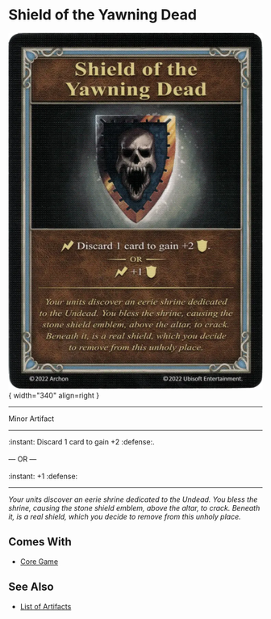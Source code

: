 # Shield of the Yawning Dead

![Shield of the Yawning Dead](../assets/artifacts_minor-shield_of_the_yawning_dead.webp){ width="340" align=right }
___
Minor Artifact
___
:instant: Discard 1 card to gain +2 :defense:.<br><br>— OR —<br><br>:instant: +1 :defense:
___
*Your units discover an eerie shrine dedicated to the Undead. You bless the shrine, causing the stone shield emblem, above the altar, to crack. Beneath it, is a real shield, which you decide to remove from this unholy place.*


## Comes With

- [Core Game](../content.md)


## See Also

- [List of Artifacts](../artifacts.md)
